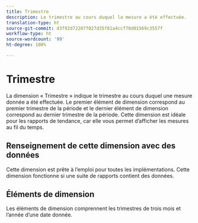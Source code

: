 ```yaml
---
title: Trimestre
description: Le trimestre au cours duquel la mesure a été effectuée.
translation-type: ht
source-git-commit: d3f92d72207f027d35f81a4ccf70d01569c3557f
workflow-type: ht
source-wordcount: '99'
ht-degree: 100%

---
```



# Trimestre

La dimension « Trimestre » indique le trimestre au cours duquel une mesure donnée a été effectuée. Le premier élément de dimension correspond au premier trimestre de la période et le dernier élément de dimension correspond au dernier trimestre de la période. Cette dimension est idéale pour les rapports de tendance, car elle vous permet d’afficher les mesures au fil du temps.

## Renseignement de cette dimension avec des données

Cette dimension est prête à l’emploi pour toutes les implémentations. Cette dimension fonctionne si une suite de rapports contient des données.

## Éléments de dimension

Les éléments de dimension comprennent les trimestres de trois mois et l’année d’une date donnée.
